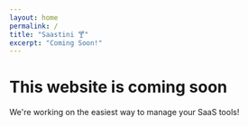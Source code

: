 ```yaml
---
layout: home
permalink: /
title: "Saastini 🍸"
excerpt: "Coming Soon!"
---
```

# This website is coming soon
We're working on the easiest way to manage your SaaS tools!
